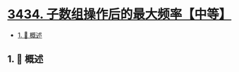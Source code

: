 # [3434. 子数组操作后的最大频率【中等】](https://github.com/tnotesjs/TNotes.leetcode/tree/main/notes/3434.%20%E5%AD%90%E6%95%B0%E7%BB%84%E6%93%8D%E4%BD%9C%E5%90%8E%E7%9A%84%E6%9C%80%E5%A4%A7%E9%A2%91%E7%8E%87%E3%80%90%E4%B8%AD%E7%AD%89%E3%80%91)

<!-- region:toc -->

- [1. 📝 概述](#1--概述)

<!-- endregion:toc -->

## 1. 📝 概述
